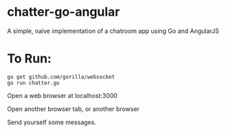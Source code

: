 # chatter-go-angular
A simple, naive implementation of a chatroom app using Go and AngularJS

# To Run:

```
go get github.com/gorilla/websocket
go run chatter.go
```

Open a web browser at localhost:3000

Open another browser tab, or another browser

Send yourself some messages.  
